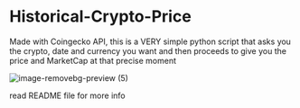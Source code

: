 # Historical-Crypto-Price
Made with Coingecko API, this is a VERY simple python script that asks you the crypto, date and currency you want and then proceeds to give you the price and MarketCap at that precise moment

![image-removebg-preview (5)](https://user-images.githubusercontent.com/98614666/153776345-3c619d8b-5760-49aa-a57f-5a038564b50a.png)

read README file for more info
